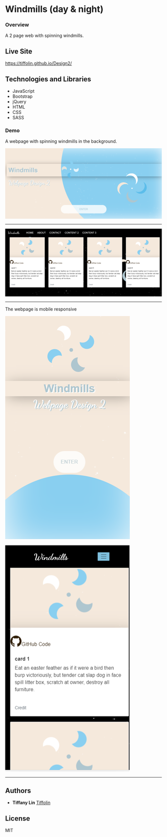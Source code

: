 
# Windmills (day & night)
### Overview
A 2 page web with spinning windmills. 

## Live Site
https://tiffolin.github.io/Design2/

## Technologies and Libraries

* JavaScript
* Bootstrap
* jQuery
* HTML
* CSS
* SASS

### Demo
A webpage with spinning windmills in the background.

![](appScreenshots/1.PNG)      


---
![](appScreenshots/3.PNG)      


---
The webpage is mobile responsive

![](appScreenshots/2.PNG)   

![](appScreenshots/4.PNG) 
 


---

## Authors
* **Tiffany Lin**         [Tiffolin](https://github.com/Tiffolin)


## License
MIT
